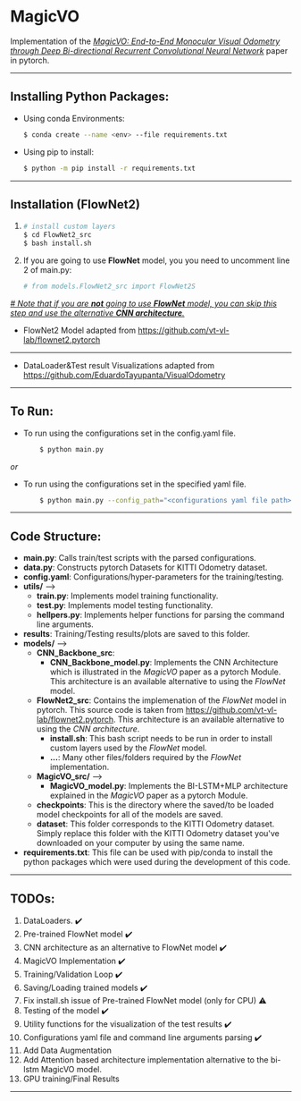# MagicVO
Implementation of the [_MagicVO: End-to-End Monocular Visual Odometry through Deep Bi-directional Recurrent Convolutional Neural Network_](https://arxiv.org/abs/1811.10964) paper in pytorch.

---
## Installing Python Packages:
* Using conda Environments:
    ```bash
    $ conda create --name <env> --file requirements.txt
    ```
* Using pip to install:
    ```bash
    $ python -m pip install -r requirements.txt

---

## Installation (FlowNet2)
1. 
    ```bash
    # install custom layers
    $ cd FlowNet2_src
    $ bash install.sh
    ```

2. If you are going to use __FlowNet__ model, you you need to uncomment line 2 of main.py:
    ```python
    # from models.FlowNet2_src import FlowNet2S
    ```

<u>_\# Note that if you are __not__ going to use __FlowNet__ model, you can skip this step and use the alternative __CNN architecture__._</u>


* FlowNet2 Model adapted from https://github.com/vt-vl-lab/flownet2.pytorch

---

* DataLoader&Test result Visualizations adapted from https://github.com/EduardoTayupanta/VisualOdometry

---

## To Run:
* To run using the configurations set in the config.yaml file. 
    ```bash
        $ python main.py
    ```
_or_

* To run using the configurations set in the specified yaml file. 
    ```bash
        $ python main.py --config_path="<configurations yaml file path>"
    ```

---

## Code Structure:
* __main.py__: Calls train/test scripts with the parsed configurations.
* __data.py__: Constructs pytorch Datasets for KITTI Odometry dataset.
* __config.yaml__: Configurations/hyper-parameters for the training/testing.
* __utils/__ -->
    * __train.py__: Implements model training functionality.
    * __test.py__: Implements model testing functionality.
    * __hellpers.py__: Implements helper functions for parsing the command line arguments.
* __results__: Training/Testing results/plots are saved to this folder.
* __models/__ -->
    * __CNN_Backbone_src__:
        * __CNN_Backbone_model.py__: Implements the CNN Architecture which is illustrated in the _MagicVO_ paper as a pytorch Module. This architecture is an available alternative to using the _FlowNet_ model.
    * __FlowNet2_src__: Contains the implemenation of the _FlowNet_ model in pytorch. This source code is taken from https://github.com/vt-vl-lab/flownet2.pytorch. This architecture is an available alternative to using the _CNN architecture_.
        * __install.sh__: This bash script needs to be run in order to install custom layers used by the _FlowNet_ model.
        * __...__: Many other files/folders required by the _FlowNet_ implementation. 
    * __MagicVO_src/__ -->
        * __MagicVO_model.py__: Implements the BI-LSTM+MLP architecture explained in the _MagicVO_ paper as a pytorch Module.
    * __checkpoints__: This is the directory where the saved/to be loaded model checkpoints for all of the models are saved.
    * __dataset__: This folder corresponds to the KITTI Odometry dataset. Simply replace this folder with the KITTI Odometry dataset you've downloaded on your computer by using the same name.
* __requirements.txt__: This file can be used with pip/conda to install the python packages which were used during the development of this code. 

---

## __TODOs:__
1. DataLoaders. :heavy_check_mark:
2. Pre-trained FlowNet model :heavy_check_mark:
3. CNN architecture as an alternative to FlowNet model :heavy_check_mark:
4. MagicVO Implementation :heavy_check_mark:
5. Training/Validation Loop :heavy_check_mark:
6. Saving/Loading trained models :heavy_check_mark:
7. Fix install.sh issue of Pre-trained FlowNet model (only for CPU) :warning:
8. Testing of the model :heavy_check_mark:
9. Utility functions for the visualization of the test results :heavy_check_mark:
10. Configurations yaml file and command line arguments parsing :heavy_check_mark:
11. Add Data Augmentation
12. Add Attention based architecture implementation alternative to the bi-lstm MagicVO model.
13. GPU training/Final Results 

---

